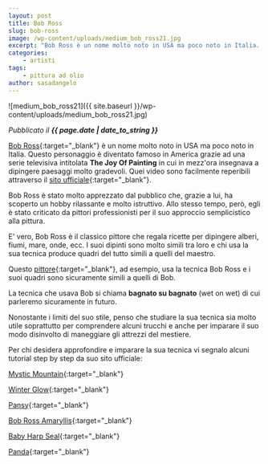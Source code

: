 ```yaml
---
layout: post
title: Bob Ross
slug: bob-ross
image: /wp-content/uploads/medium_bob_ross21.jpg
excerpt: "Bob Ross è un nome molto noto in USA ma poco noto in Italia. Questo personaggio è diventato famoso in America grazie ad una serie televisiva intitolata."
categories:
    - artisti
tags:
    - pittura ad olio
author: sasadangelo
---
```


![medium_bob_ross21]({{ site.baseurl }}/wp-content/uploads/medium_bob_ross21.jpg)

_Pubblicato il **{{ page.date | date_to_string }}**_

[Bob Ross](https://en.wikipedia.org/wiki/Bob_Ross){:target="_blank"} è un nome molto noto in USA ma poco noto in Italia. Questo personaggio è diventato famoso in America grazie ad una serie televisiva intitolata **The Joy Of Painting** in cui in mezz'ora insegnava a dipingere paesaggi molto gradevoli. Quei video sono facilmente reperibili attraverso il [sito ufficiale](http://www.bobross.com/){:target="_blank"}.

Bob Ross è stato molto apprezzato dal pubblico che, grazie a lui, ha scoperto un hobby rilassante e molto istruttivo. Allo stesso tempo, però, egli è stato criticato da pittori professionisti per il suo approccio semplicistico alla pittura.

E' vero, Bob Ross è il classico pittore che regala ricette per dipingere alberi, fiumi, mare, onde, ecc. I suoi dipinti sono molto simili tra loro e chi usa la sua tecnica produce quadri del tutto simili a quelli del maestro.

Questo [pittore](http://simplypainting.com/){:target="_blank"}, ad esempio, usa la tecnica Bob Ross e i suoi quadri sono sicuramente simili a quelli di Bob.

La tecnica che usava Bob si chiama **bagnato su bagnato** (wet on wet) di cui parleremo sicuramente in futuro.

Nonostante i limiti del suo stile, penso che studiare la sua tecnica sia molto utile soprattutto per comprendere alcuni trucchi e anche per imparare il suo modo disinvolto di maneggiare gli attrezzi del mestiere.

Per chi desidera approfondire e imparare la sua tecnica vi segnalo alcuni tutorial step by step da suo sito ufficiale:

[Mystic Mountain](https://www.bobross.com/Articles.asp?ID=307){:target="_blank"}

[Winter Glow](https://www.bobross.com/Articles.asp?ID=306){:target="_blank"}

[Pansy](https://www.bobross.com/Articles.asp?ID=309){:target="_blank"}

[Bob Ross Amaryllis](https://www.bobross.com/Articles.asp?ID=308){:target="_blank"}

[Baby Harp Seal](https://www.bobross.com/Articles.asp?ID=310){:target="_blank"}

[Panda](https://www.bobross.com/Articles.asp?ID=311){:target="_blank"}
